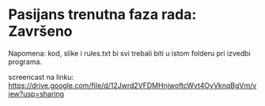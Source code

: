 # Pasijans trenutna faza rada: Završeno
Napomena: kod, slike i rules.txt bi svi trebali biti u istom folderu pri izvedbi programa.

screencast na linku: https://drive.google.com/file/d/12Jwrd2VFDMHnjwoftcWvt4OyVknqBgVm/view?usp=sharing

